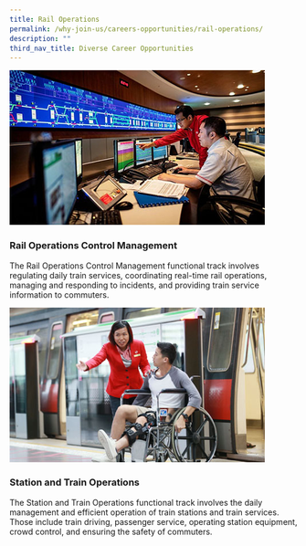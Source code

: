 ```yaml
---
title: Rail Operations
permalink: /why-join-us/careers-opportunities/rail-operations/
description: ""
third_nav_title: Diverse Career Opportunities
---
```

![](/images/rail-operations1.jpg)
### Rail Operations Control Management
The Rail Operations Control Management functional track involves regulating daily train services, coordinating real-time rail operations, managing and responding to incidents, and providing train service information to commuters.

![](/images/station-and-train-operations-447x271-1.jpg)
### Station and Train Operations
The Station and Train Operations functional track involves the daily management and efficient operation of train stations and train services. Those include train driving, passenger service, operating station equipment, crowd control, and ensuring the safety of commuters.